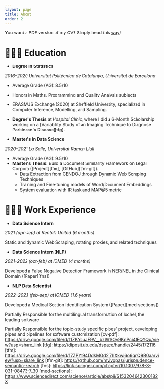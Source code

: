 ```yaml
---
layout: page
title: About
order: 2
---
```


<div class="message">
  You want a PDF version of my CV? Simply head this <a href="https://drive.google.com/file/d/11ZKYcuJF9V__bzIWSOy9KnPci4fEQYQu/view?usp=share_link">way</a>!
</div>

# 👩🏽‍🏫 Education

- **Degree in Statistics**

*2016–2020 Universitat Politècnica de Catalunya, Universitat de Barcelona*

  - Average Grade (AG): 8.5/10
  - Honors in Maths, Programming and Quality Analysis subjects
  - ERASMUS Exchange (2020) at Sheffield University, specialized in Computer Inference, Modelling, and Sampling.
  - **Degree's Thesis** at *Hospital Clínic*, where I did a 6-Month Scholarship working on a [Variability Study of an Imaging Technique to Diagnose Parkinson's Disease][tfg].

- **Master's in Data Science**

*2020–2021 La Salle, Universitat Ramon Llull*

  - Average Grade (AG): 9.5/10
  - **Master's Thesis**: Build a Document Similarity Framework on Legal Corpora ([Project][tfm], [GitHub][tfm-git]).
    - Data Extraction from CENDOJ through Dynamic Web Scraping Techniques
    - Training and Fine-tuning models of Word/Document Embeddings
    - System evaluation with IR task and MAP@5 metric

# 👩🏽‍💻 Work Experience

- **Data Science Intern**

*2021 (apr-sep) at Rentals United (6 months)*

Static and dynamic Web Scraping, rotating proxies, and related techniques

- **Data Science Intern (NLP)**

*2021–2022 (oct-feb) at IOMED (4 months)*

Developed a False Negative Detection Framework in NER/NEL in the Clinical Domain ([Paper][fns])

- **NLP Data Scientist**

*2022–2023 (feb-sep) at IOMED (1.6 years)*

Developed a Medical Section Identification System ([Paper][med-sections])

Partially Responsible for the multilingual transformation of Ixchel, the leading software

Partially Responsible for the topic-study specific pipes' project, developing pipes and pipelines for software customization
[cv-pdf]: https://drive.google.com/file/d/11ZKYcuJF9V__bzIWSOy9KnPci4fEQYQu/view?usp=share_link
[tfg]: https://diposit.ub.edu/dspace/handle/2445/172116
[tfm]: https://drive.google.com/file/d/17ZPYt94DdkMGd2I7hXkwi6o6qnQ9B0aa/view?usp=share_link
[tfm-git]: https://github.com/mvivopas/jurisprudence-semantic-search
[fns]: https://link.springer.com/chapter/10.1007/978-3-031-08473-7_30
[med-sections]: https://www.sciencedirect.com/science/article/abs/pii/S153204642300182X

